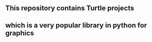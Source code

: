 ## This repository contains Turtle projects 
## which is a very popular library in python for graphics
